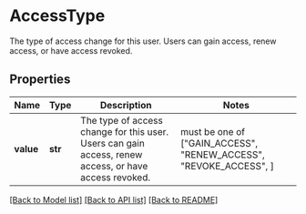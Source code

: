 # AccessType

The type of access change for this user. Users can gain access, renew access, or have access revoked.
## Properties
Name | Type | Description | Notes
------------ | ------------- | ------------- | -------------
**value** | **str** | The type of access change for this user. Users can gain access, renew access, or have access revoked. |  must be one of ["GAIN_ACCESS", "RENEW_ACCESS", "REVOKE_ACCESS", ]

[[Back to Model list]](../README.md#documentation-for-models) [[Back to API list]](../README.md#documentation-for-api-endpoints) [[Back to README]](../README.md)


